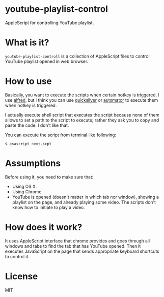 youtube-playlist-control
========================

AppleScript for controlling YouTube playlist.


What is it?
===========

``youtube-playlist-controll`` is a collection of AppleScript files to control YouTube playlist opened in web browser.


How to use
==========

Basically, you want to execute the scripts when certain hotkey is triggered. I use [alfred](http://www.alfredapp.com/), but I think you can use [quicksilver](http://qsapp.com/) or [automator](https://www.google.com/search?q=automator+service+applescript) to execute them when hotkey is triggered.

I actually execute shell script that executes the script because none of them allows to set a path to the script to execute; rather they ask you to copy and paste the code. I don't like that.

You can execute the script from terminal like following:

```
$ osascript next.scpt
```


Assumptions
===========
Before using it, you need to make sure that:

- Using OS X.
- Using Chrome.
- YouTube is opened (doesn't matter in which tab nor window), showing a playlist on the page, and already playing some video. The scripts don't know how to initiate to play a video.


How does it work?
=================

It uses AppleScript interface that chrome provides and goes through all windows and tabs to find the tab that has YouTube opened. Then it executes JavaScript on the page that sends appropriate keyboard shortcuts to control it.


License
========

MIT
